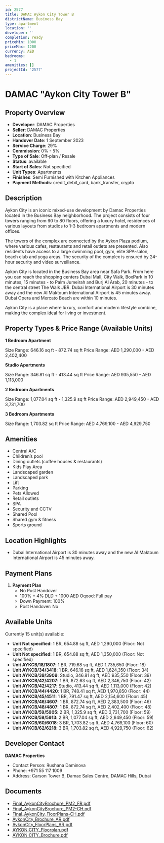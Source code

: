 ```yaml
---
id: 2577
title: DAMAC Aykon City Tower B
districtName: Business Bay
type: apartment
location: ''
developer: ''
completion: ready
priceMin: 1000
priceMax: 1200
currency: AED
bedrooms:
  - 1
amenities: []
projectId: '2577'
---
```


# DAMAC "Aykon City Tower B"

## Property Overview
- **Developer**: DAMAC Properties
- **Seller**: DAMAC Properties
- **Location**: Business Bay
- **Handover Date**: 1 September 2023
- **Service Charge**: 29%
- **Commission**: 0% - 5%
- **Type of Sale**: Off-plan / Resale
- **Status**: available
- **Start of Sales**: Not specified
- **Unit Types**: Apartments
- **Finishes**: Semi Furnished with Kitchen Appliances
- **Payment Methods**: credit_debit_card, bank_transfer, crypto

## Description
Aykon City is an iconic mixed-use development by Damac Properties located in the Business Bay neighborhood. The project consists of four towers ranging from 60 to 80 floors, offering a luxury hotel, residences of various layouts from studios to 1-3 bedroom apartments and modern offices. 

 The towers of the complex are connected by the Aykon Plaza podium, where various cafes, restaurants and retail outlets are presented. Also residents have access to a large swimming pool, gym, elite SPA-salon, beach club and yoga areas. The security of the complex is ensured by 24-hour security and video surveillance.

 Aykon City is located in the Business Bay area near Safa Park. From here you can reach the shopping centers Dubai Mall, City Walk, BoxPark in 10 minutes, 15 minutes - to Palm Jumeirah and Burj Al Arab, 20 minutes - to the central street The Walk JBR. Dubai International Airport is 30 minutes away and the new Al Maktoum International Airport is 45 minutes away. Dubai Opera and Mercato Beach are within 10 minutes.

 Aykon City is a place where luxury, comfort and modern lifestyle combine, making the complex ideal for living or investment.

## Property Types & Price Range (Available Units)
**1 Bedroom Apartment**

Size Range: 646.16 sq ft - 872.74 sq ft
Price Range: AED 1,290,000 - AED 2,402,400

**Studio Apartments**

Size Range: 346.81 sq ft - 413.44 sq ft
Price Range: AED 935,550 - AED 1,113,000

**2 Bedroom Apartments**

Size Range: 1,077.04 sq ft - 1,325.9 sq ft
Price Range: AED 2,949,450 - AED 3,731,700

**3 Bedroom Apartments**

Size Range: 1,703.82 sq ft
Price Range: AED 4,769,100 - AED 4,929,750

## Amenities
- Central A/C
- Children’s pool
- Dining outlets  (coffee houses & restaurants)
- Kids Play Area
- Landscaped garden
- Landscaped park
- Lift
- Parking
- Pets Allowed
- Retail outlets
- SPA
- Security and CCTV
- Shared Pool
- Shared gym & fitness
- Sports ground

## Location Highlights
- Dubai International Airport is 30 minutes away and the new Al Maktoum International Airport is 45 minutes away.

## Payment Plans
1. **Payment Plan**
   - No Post Handover
   - 100% + 4% DLD + 1000 AED Oqood: Full pay
   - Down Payment: 100%
   - Post Handover: No

## Available Units
Currently 15 unit(s) available:
- **Unit Not specified**: 1 BR, 654.88 sq ft, AED 1,290,000 (Floor: Not specified)
- **Unit Not specified**: 1 BR, 654.88 sq ft, AED 1,350,000 (Floor: Not specified)
- **Unit AYKCB/18/1807**: 1 BR, 719.68 sq ft, AED 1,735,650 (Floor: 18)
- **Unit AYKCB/34/3418**: 1 BR, 646.16 sq ft, AED 1,624,350 (Floor: 34)
- **Unit AYKCB/39/3909**: Studio, 346.81 sq ft, AED 935,550 (Floor: 39)
- **Unit AYKCB/42/4207**: 1 BR, 872.63 sq ft, AED 2,346,750 (Floor: 42)
- **Unit AYKCB/42/4217**: Studio, 413.44 sq ft, AED 1,113,000 (Floor: 42)
- **Unit AYKCB/44/4420**: 1 BR, 748.41 sq ft, AED 1,970,850 (Floor: 44)
- **Unit AYKCB/45/4511**: 1 BR, 791.47 sq ft, AED 2,154,600 (Floor: 45)
- **Unit AYKCB/46/4607**: 1 BR, 872.74 sq ft, AED 2,383,500 (Floor: 46)
- **Unit AYKCB/48/4807**: 1 BR, 872.74 sq ft, AED 2,402,400 (Floor: 48)
- **Unit AYKCB/59/5905**: 2 BR, 1,325.9 sq ft, AED 3,731,700 (Floor: 59)
- **Unit AYKCB/59/5913**: 2 BR, 1,077.04 sq ft, AED 2,949,450 (Floor: 59)
- **Unit AYKCB/60/6018**: 3 BR, 1,703.82 sq ft, AED 4,769,100 (Floor: 60)
- **Unit AYKCB/62/6218**: 3 BR, 1,703.82 sq ft, AED 4,929,750 (Floor: 62)

## Developer Contact
**DAMAC Properties**
- Contact Person: Rushana Daminova
- Phone: +971 55 117 1009
- Address: Carson Tower B, Damac Sales Centre, DAMAC Hills, Dubai

## Documents
- [Final_AykonCityBrochure_PM2_FR.pdf](https://cdn.geniemap.net/2024/07/20/WXE2MPpdGqvxzTaIzVi8c8cJyTeS1DcCZhmDwBur.pdf)
- [Final_AykonCityBrochure_PM2-CH.pdf](https://cdn.geniemap.net/2024/07/20/28o0EDX5gCUejaM1Egr5br8yhBgI1lCaIcxmJJYS.pdf)
- [Final_AykonCity_FloorPlans-CH.pdf](https://cdn.geniemap.net/2024/07/20/mmnwuJfgTgR9FEi0YwgLR38H2bWg1RoDrOSovi10.pdf)
- [AykonCity_Brochure_AR.pdf](https://cdn.geniemap.net/2024/07/20/eUbHiQuFwDIeyBXw6fqwmS3v2TbLZV1I7iHragr9.pdf)
- [AykonCity_FloorPlans_AR.pdf](https://cdn.geniemap.net/2024/07/20/SlI3Gi7pLBokk6r3hulzyuYJYnUX3S7NXxqi2jjD.pdf)
- [AYKON CITY_Floorplan.pdf](https://cdn.geniemap.net/2024/07/20/eaxtEYnRJ1Sgnpl2371fSH7FQyWtQa2OBAiNK6Z3.pdf)
- [AYKON CITY_Brochure.pdf](https://cdn.geniemap.net/2024/07/20/Coagp2jGeUpwNjF7qBUVF1WGroQeIbqtwpPaW4kD.pdf)
